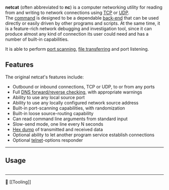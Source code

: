 **netcat** (often abbreviated to **nc**) is a computer networking utility for reading from and writing to network connections using [TCP](https://en.wikipedia.org/wiki/Transmission_Control_Protocol "Transmission Control Protocol") or [UDP](https://en.wikipedia.org/wiki/User_Datagram_Protocol "User Datagram Protocol"). The [command](https://en.wikipedia.org/wiki/Command_(computing) "Command (computing)") is designed to be a dependable [back-end](https://en.wikipedia.org/wiki/Front_and_back_ends "Front and back ends") that can be used directly or easily driven by other programs and scripts. At the same time, it is a feature-rich network debugging and investigation tool, since it can produce almost any kind of connection its user could need and has a number of built-in capabilities.

It is able to perform [port scanning](https://en.wikipedia.org/wiki/Port_scanner "Port scanner"), [file transferring](https://en.wikipedia.org/wiki/File_transfer "File transfer") and port listening.
## Features

The original netcat's features include:
- Outbound or inbound connections, TCP or UDP, to or from any ports
- Full [DNS forward/reverse checking](https://en.wikipedia.org/wiki/Reverse_DNS_lookup "Reverse DNS lookup"), with appropriate warnings
- Ability to use any local source port
- Ability to use any locally configured network source address
- Built-in port-scanning capabilities, with randomization
- Built-in loose source-routing capability
- Can read command line arguments from standard input
- Slow-send mode, one line every N seconds
- [Hex dump](https://en.wikipedia.org/wiki/Hex_dump "Hex dump") of transmitted and received data
- Optional ability to let another program service establish connections
- Optional [telnet](https://en.wikipedia.org/wiki/Telnet "Telnet")-options responder
----
## Usage
```bash

```

----
📂 [[Tooling]]